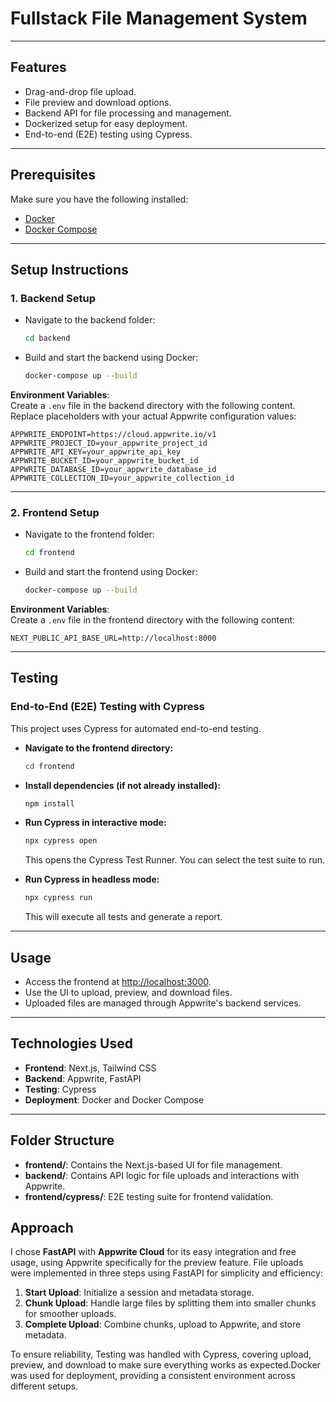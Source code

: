 # Fullstack File Management System

---

## Features
- Drag-and-drop file upload.
- File preview and download options.
- Backend API for file processing and management.
- Dockerized setup for easy deployment.
- End-to-end (E2E) testing using Cypress.

---

## Prerequisites
Make sure you have the following installed:
- [Docker](https://www.docker.com/)
- [Docker Compose](https://docs.docker.com/compose/)

---

## Setup Instructions

### 1. Backend Setup
- Navigate to the backend folder:
   ```bash
   cd backend
   ```
- Build and start the backend using Docker:
   ```bash
   docker-compose up --build
   ```

**Environment Variables**:  
Create a `.env` file in the backend directory with the following content. Replace placeholders with your actual Appwrite configuration values:
```env
APPWRITE_ENDPOINT=https://cloud.appwrite.io/v1
APPWRITE_PROJECT_ID=your_appwrite_project_id
APPWRITE_API_KEY=your_appwrite_api_key
APPWRITE_BUCKET_ID=your_appwrite_bucket_id
APPWRITE_DATABASE_ID=your_appwrite_database_id
APPWRITE_COLLECTION_ID=your_appwrite_collection_id
```

---

### 2. Frontend Setup
- Navigate to the frontend folder:
   ```bash
   cd frontend
   ```
- Build and start the frontend using Docker:
   ```bash
   docker-compose up --build
   ```

**Environment Variables**:  
Create a `.env` file in the frontend directory with the following content:
```env
NEXT_PUBLIC_API_BASE_URL=http://localhost:8000
```

---

## Testing

### End-to-End (E2E) Testing with Cypress
This project uses Cypress for automated end-to-end testing.

- **Navigate to the frontend directory:**
   ```bash
   cd frontend
   ```

- **Install dependencies (if not already installed):**
   ```bash
   npm install
   ```

- **Run Cypress in interactive mode:**
   ```bash
   npx cypress open
   ```
   This opens the Cypress Test Runner. You can select the test suite to run.

- **Run Cypress in headless mode:**
   ```bash
   npx cypress run
   ```
   This will execute all tests and generate a report.

---

## Usage
- Access the frontend at [http://localhost:3000](http://localhost:3000).
- Use the UI to upload, preview, and download files.
- Uploaded files are managed through Appwrite's backend services.

---

## Technologies Used
- **Frontend**: Next.js, Tailwind CSS
- **Backend**: Appwrite, FastAPI
- **Testing**: Cypress
- **Deployment**: Docker and Docker Compose

---

## Folder Structure
- **frontend/**: Contains the Next.js-based UI for file management.
- **backend/**: Contains API logic for file uploads and interactions with Appwrite.
- **frontend/cypress/**: E2E testing suite for frontend validation.

## Approach

I chose **FastAPI** with **Appwrite Cloud** for its easy integration and free usage, using Appwrite specifically for the preview feature. File uploads were implemented in three steps using FastAPI for simplicity and efficiency: 

1. **Start Upload**: Initialize a session and metadata storage.
2. **Chunk Upload**: Handle large files by splitting them into smaller chunks for smoother uploads.
3. **Complete Upload**: Combine chunks, upload to Appwrite, and store metadata.

To ensure reliability, Testing was handled with Cypress, covering upload, preview, and download to make sure everything works as expected.Docker was used for deployment, providing a consistent environment across different setups.